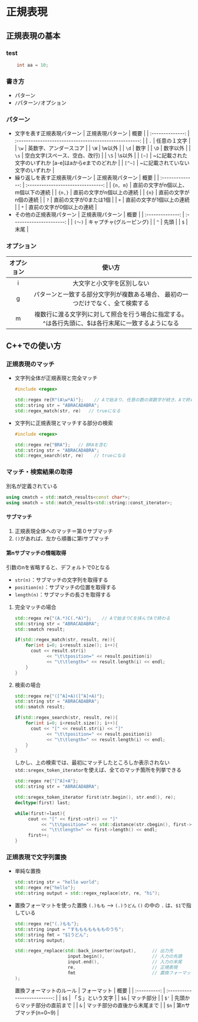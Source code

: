 # 正規表現

## 正規表現の基本

### test

```c++
    int aa = 10;
```

### 書き方

* パターン
* `/`パターン`/`オプション

### パターン

* 文字を表す正規表現パターン
    | 正規表現パターン |                          概要                          |
    | :--------------: | :----------------------------------------------------: |
    |       `.`        |                      任意の１文字                      |
    |       `\w`       |                 英数字、アンダースコア                 |
    |       `\W`       |                         \w以外                         |
    |       `\d`       |                          数字                          |
    |       `\D`       |                        数字以外                        |
    |       `\s`       |             空白文字(スペース、空白、改行)             |
    |       `\S`       |                         \s以外                         |
    |      `[~]`       | ~に記載された文字のいずれか  [a-e]はaからeまでのどれか |
    |      `[^~]`      |           ~に記載されていない文字のいずれか            |
* 繰り返しを表す正規表現パターン
    | 正規表現パターン |                概要                |
    | :--------------: | :--------------------------------: |
    |     `{n, m}`     | 直前の文字がn個以上、m個以下の連続 |
    |      `{n,}`      |     直前の文字がn個以上の連続      |
    |      `{n}`       |       直前の文字がn個の連続        |
    |       `?`        |       直前の文字が0または1個       |
    |       `+`        |     直前の文字が1個以上の連続      |
    |       `*`        |     直前の文字が0個以上の連続      |
* その他の正規表現パターン
    | 正規表現パターン |           概要           |
    | :--------------: | :----------------------: |
    |      `(〜)`      | キャプチャ(グルーピング) |
    |       `^`        |           先頭           |
    |       `$`        |           末尾           |

### オプション

| オプション |                                                使い方                                                |
| :--------: | :--------------------------------------------------------------------------------------------------: |
|     i      |                                      大文字と小文字を区別しない                                      |
|     g      |           パターンと一致する部分文字列が複数ある場合、  最初の一つだけでなく、全て検索する           |
|     m      | 複数行に渡る文字列に対して照合を行う場合に指定する。  ^は各行先頭に、$は各行末尾に一致するようになる |

## C++での使い方

### 正規表現のマッチ

* 文字列全体が正規表現と完全マッチ

    ```c++
    #include <regex>

    std::regex re{R"(A\w*A)"};    // Aで始まり、任意の数の英数字が続き、Aで終わる
    std::string str = "ABRACADABRA";
    std::regex_match(str, re)   // trueになる
    ```

* 文字列に正規表現とマッチする部分の検索

    ```c++
    #include <regex>

    std::regex re{"BRA"};   // BRAを含む
    std::string str = "ABRACADABRA";
    std::regex_search(str, re)    // trueになる
    ```

### マッチ・検索結果の取得

別名が定義されている

```c++
using cmatch = std::match_results<const char*>;
using smatch = std::match_results<std::string::const_iterator>;
```

#### サブマッチ

1. 正規表現全体へのマッチ＝第０サブマッチ
2. `()`があれば、左から順番に第iサブマッチ

#### 第nサブマッチの情報取得

引数のnを省略すると、デフォルトで0となる

* `str(n)`：サブマッチの文字列を取得する
* `position(n)`：サブマッチの位置を取得する
* `length(n)`：サブマッチの長さを取得する

1. 完全マッチの場合

    ```c++
    std::regex re{"(A.*)C(.*A)"};    // Aで始まりCを挟んでAで終わる
    std::string str = "ABRACADABRA";
    std::smatch result;

    if(std::regex_match(str, result, re)){
        for(int i=0; i<result.size(); i++){
          cout << result.str(i)
                << "\t\tposition=" << result.position(i)
                << "\t\tlength=" << result.length(i) << endl;
        }
    }
    ```

2. 検索の場合

    ```c++
    std::regex re{"([^A]+A)([^A]+A)"};
    std::string str = "ABRACADABRA";
    std::smatch result;

    if(std::regex_search(str, result, re)){
        for(int i=0; i<result.size(); i++){
          cout << "[" << result.str(i) << "]"
                << "\t\tposition=" << result.position(i)
                << "\t\tlength=" << result.length(i) << endl;
        }
    }
    ```

    しかし、上の検索では、最初にマッチしたところしか表示されない
   `std::sregex_token_iterator`を使えば、全てのマッチ箇所を列挙できる

   ```c++
   std::regex re{"[^A]+A"};
   std::string str = "ABRACADABRA";

   std::sregex_token_iterator first(str.begin(), str.end(), re);
   decltype(first) last;

   while(first!=last){
        cout << "[" << first->str() << "]"
             << "\t\tposition=" << std::distance(str.cbegin(), first->first)
             << "\t\tlength=" << first->length() << endl;
        first++;
   }
   ```

### 正規表現で文字列置換

* 単純な置換

    ```c++
    std::string str = "hello world";
    std::regex re{"hello"};
    std::string output = std::regex_replace(str, re, "hi");
    ```

* 置換フォーマットを使った置換
    `(.)もも` --> `(.)うどん`
    `()` の中の `.` は、`$1`で指している

    ```c++
    std::regex re{"(.)もも"};
    std::string input = "すももももももものうち";
    std::string fmt = "$1うどん";
    std::string output;

    std::regex_replace(std::back_inserter(output),      // 出力先
                        input.begin(),                  // 入力の先頭
                        input.end(),                    // 入力の末尾
                        re,                             // 正規表現
                        fmt                             // 置換フォーマット
    );
    ```

    置換フォーマットのルール
    | フォーマット |             概要             |
    | :----------: | :--------------------------: |
    |     `$$`     |       「＄」という文字       |
    |     `$&`     |          マッチ部分          |
    |     `$'`     | 先頭からマッチ部分の直前まで |
    |     `&`      | マッチ部分の直後から末尾まで |
    |     `$n`     |     第nサブマッチ(n=0~9)     |

